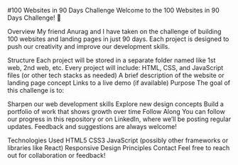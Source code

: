 #100 Websites in 90 Days Challenge
Welcome to the 100 Websites in 90 Days Challenge! 🚀

Overview
My friend Anurag and I have taken on the challenge of building 100 websites and landing pages in just 90 days. Each project is designed to push our creativity and improve our development skills.

Structure
Each project will be stored in a separate folder named like 1st web, 2nd web, etc.
Every project will include:
HTML, CSS, and JavaScript files (or other tech stacks as needed)
A brief description of the website or landing page concept
Links to a live demo (if available)
Purpose
The goal of this challenge is to:

Sharpen our web development skills
Explore new design concepts
Build a portfolio of work that shows growth over time
Follow Along
You can follow our progress in this repository or on LinkedIn, where we’ll be posting regular updates. Feedback and suggestions are always welcome!

Technologies Used
HTML5
CSS3
JavaScript (possibly other frameworks or libraries like React)
Responsive Design Principles
Contact
Feel free to reach out for collaboration or feedback!
